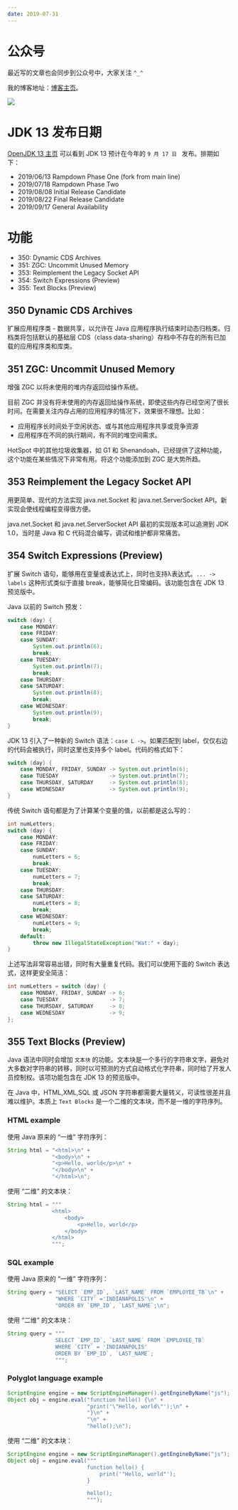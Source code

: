 ```yaml
---
date: 2019-07-31
---
```


# 公众号

最近写的文章也会同步到公众号中，大家关注 `^_^`

我的博客地址：[博客主页](https://yano-nankai.notion.site/yano-nankai/Yano-Space-ff42bde7acd1467eb3ae63dc0d4a9f8c)。

![](http://yano.oss-cn-beijing.aliyuncs.com/2019-07-29-qrcode_for_gh_a26ce4572791_258.jpg)

# JDK 13 发布日期

[OpenJDK 13 主页](https://openjdk.java.net/projects/jdk/13/) 可以看到 JDK 13 预计在今年的 `9 月 17 日 ` 发布。排期如下：


- 2019/06/13		Rampdown Phase One (fork from main line)
- 2019/07/18		Rampdown Phase Two
- 2019/08/08		Initial Release Candidate
- 2019/08/22		Final Release Candidate
- 2019/09/17		General Availability

# 功能

- 350:	Dynamic CDS Archives
- 351:	ZGC: Uncommit Unused Memory
- 353:	Reimplement the Legacy Socket API
- 354:	Switch Expressions (Preview)
- 355:	Text Blocks (Preview)

## 350 Dynamic CDS Archives

扩展应用程序类 - 数据共享，以允许在 Java 应用程序执行结束时动态归档类。归档类将包括默认的基础层 CDS（class data-sharing）存档中不存在的所有已加载的应用程序类和库类。

## 351 ZGC: Uncommit Unused Memory

增强 ZGC 以将未使用的堆内存返回给操作系统。

目前 ZGC 并没有将未使用的内存返回给操作系统，即使这些内存已经空闲了很长时间。在需要关注内存占用的应用程序的情况下，效果很不理想。比如：

- 应用程序长时间处于空闲状态、或与其他应用程序共享或竞争资源
- 应用程序在不同的执行期间，有不同的堆空间需求。

HotSpot 中的其他垃圾收集器，如 G1 和 Shenandoah，已经提供了这种功能，这个功能在某些情况下非常有用。将这个功能添加到 ZGC 是大势所趋。

## 353 Reimplement the Legacy Socket API

用更简单、现代的方法实现 java.net.Socket 和 java.net.ServerSocket API。新实现会使线程编程变得很方便。

java.net.Socket 和 java.net.ServerSocket API 最初的实现版本可以追溯到 JDK 1.0，当时是 Java 和 C 代码混合编写，调试和维护都非常痛苦。

## 354 Switch Expressions (Preview)

扩展 Switch 语句，能够用在变量或表达式上，同时也支持λ表达式。`... -> labels` 这种形式类似于直接 break，能够简化日常编码。该功能包含在 JDK 13 预览版中。

Java 以前的 Switch 预发：

```java
switch (day) {
    case MONDAY:
    case FRIDAY:
    case SUNDAY:
        System.out.println(6);
        break;
    case TUESDAY:
        System.out.println(7);
        break;
    case THURSDAY:
    case SATURDAY:
        System.out.println(8);
        break;
    case WEDNESDAY:
        System.out.println(9);
        break;
}
```

JDK 13 引入了一种新的 Switch 语法：`case L ->`。如果匹配到 label，仅仅右边的代码会被执行，同时这里也支持多个 label。代码的格式如下：

```java
switch (day) {
    case MONDAY, FRIDAY, SUNDAY -> System.out.println(6);
    case TUESDAY                -> System.out.println(7);
    case THURSDAY, SATURDAY     -> System.out.println(8);
    case WEDNESDAY              -> System.out.println(9);
}
```

传统 Switch 语句都是为了计算某个变量的值，以前都是这么写的：

```java
int numLetters;
switch (day) {
    case MONDAY:
    case FRIDAY:
    case SUNDAY:
        numLetters = 6;
        break;
    case TUESDAY:
        numLetters = 7;
        break;
    case THURSDAY:
    case SATURDAY:
        numLetters = 8;
        break;
    case WEDNESDAY:
        numLetters = 9;
        break;
    default:
        throw new IllegalStateException("Wat:" + day);
}
```

上述写法非常容易出错，同时有大量重复代码。我们可以使用下面的 Switch 表达式，这样更安全简洁：

```java
int numLetters = switch (day) {
    case MONDAY, FRIDAY, SUNDAY -> 6;
    case TUESDAY                -> 7;
    case THURSDAY, SATURDAY     -> 8;
    case WEDNESDAY              -> 9;
};
```

## 355 Text Blocks (Preview)

Java 语法中同时会增加 ` 文本块 ` 的功能。文本块是一个多行的字符串文字，避免对大多数对字符串的转移，同时以可预测的方式自动格式化字符串，同时给了开发人员控制权。该项功能包含在 JDK 13 的预览版中。

在 Java 中，HTML,XML,SQL 或 JSON 字符串都需要大量转义，可读性很差并且难以维护。本质上 `Text Blocks` 是一个二维的文本块，而不是一维的字符序列。

### HTML example

使用 Java 原来的 “一维” 字符序列：

```java
String html = "<html>\n" +
              "<body>\n" +
              "<p>Hello, world</p>\n" +
              "</body>\n" +
              "</html>\n";
```

使用 “二维” 的文本块：

```java
String html = """
              <html>
                  <body>
                      <p>Hello, world</p>
                  </body>
              </html>
              """;
```

### SQL example

使用 Java 原来的 “一维” 字符序列：

```java
String query = "SELECT `EMP_ID`, `LAST_NAME` FROM `EMPLOYEE_TB`\n" +
               "WHERE `CITY` ='INDIANAPOLIS'\n" +
               "ORDER BY `EMP_ID`, `LAST_NAME`;\n";
```

使用 “二维” 的文本块：

```java
String query = """
               SELECT `EMP_ID`, `LAST_NAME` FROM `EMPLOYEE_TB`
               WHERE `CITY` = 'INDIANAPOLIS'
               ORDER BY `EMP_ID`, `LAST_NAME`;
               """;
```

### Polyglot language example

```java
ScriptEngine engine = new ScriptEngineManager().getEngineByName("js");
Object obj = engine.eval("function hello() {\n" +
                         "print('\"Hello, world\"');\n" +
                         "}\n" +
                         "\n" +
                         "hello();\n");
```

使用 “二维” 的文本块：

```java
ScriptEngine engine = new ScriptEngineManager().getEngineByName("js");
Object obj = engine.eval("""
                         function hello() {
                             print('"Hello, world"');
                         }

                         hello();
                         """);

```
